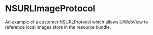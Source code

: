 NSURLImageProtocol
==================

An example of a customer NSURLProtocol which allows UIWebView to reference local images store in the resource bundle.